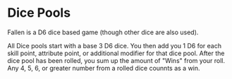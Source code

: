 # Dice Pools

Fallen is a D6 dice based game (though other dice are also used).

All Dice pools start with a base 3 D6 dice. You then add you 1 D6 for each skill point, attribute point, or additional modifier for that dice pool. After the dice pool has been rolled, you sum up the amount of "Wins" from your roll. Any 4, 5, 6, or greater number from a rolled dice counnts as a win.
